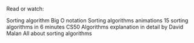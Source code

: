 Read or watch:

Sorting algorithm
Big O notation
Sorting algorithms animations
15 sorting algorithms in 6 minutes 
CS50 Algorithms explanation in detail by David Malan
All about sorting algorithms
